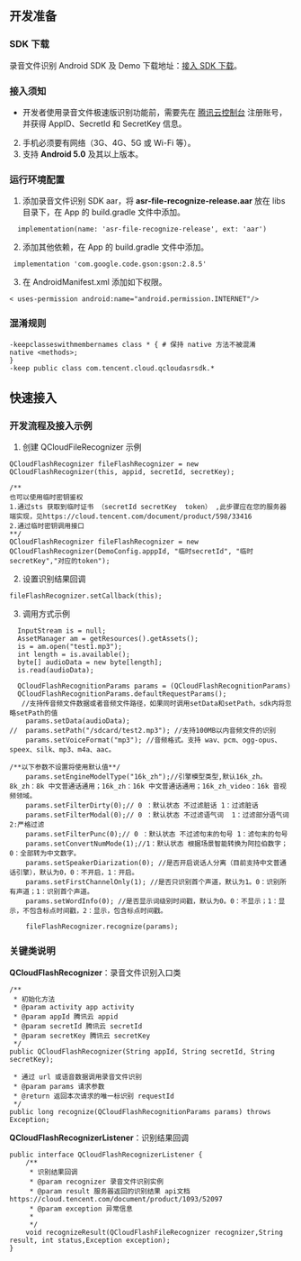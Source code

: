 ## 开发准备
### SDK 下载
录音文件识别 Android SDK 及 Demo 下载地址：[接入 SDK 下载](https://console.cloud.tencent.com/asr/download)。

### 接入须知
- 开发者使用录音文件极速版识别功能前，需要先在 [腾讯云控制台](https://console.cloud.tencent.com/) 注册账号，并获得 AppID、SecretId 和 SecretKey 信息。
2. 手机必须要有网络（3G、4G、5G 或 Wi-Fi 等）。
3. 支持 **Android 5.0** 及其以上版本。

### 运行环境配置
1. 添加录音文件识别 SDK aar，将 **asr-file-recognize-release.aar** 放在 libs 目录下，在 App 的 build.gradle 文件中添加。
```
  implementation(name: 'asr-file-recognize-release', ext: 'aar')
```
2. 添加其他依赖，在 App 的 build.gradle 文件中添加。
```
 implementation 'com.google.code.gson:gson:2.8.5'
```
3. 在 AndroidManifest.xml 添加如下权限。
```
< uses-permission android:name="android.permission.INTERNET"/>
```

### 混淆规则
```
-keepclasseswithmembernames class * { # 保持 native 方法不被混淆
native <methods>;
}
-keep public class com.tencent.cloud.qcloudasrsdk.*
```

## 快速接入
### 开发流程及接入示例
1. 创建 QCloudFileRecognizer 示例
```
QCloudFlashRecognizer fileFlashRecognizer = new QCloudFlashRecognizer(this, appid, secretId, secretKey);

/**
也可以使用临时密钥鉴权
1.通过sts 获取到临时证书 （secretId secretKey  token） ,此步骤应在您的服务器端实现，见https://cloud.tencent.com/document/product/598/33416
2.通过临时密钥调用接口
**/
QCloudFlashRecognizer fileFlashRecognizer = new QCloudFlashRecognizer(DemoConfig.apppId, "临时secretId", "临时secretKey","对应的token");
```
2. 设置识别结果回调
```
fileFlashRecognizer.setCallback(this);
```
3. 调用方式示例
```
  InputStream is = null;
  AssetManager am = getResources().getAssets();
  is = am.open("test1.mp3");
  int length = is.available();
  byte[] audioData = new byte[length];
  is.read(audioData);

  QCloudFlashRecognitionParams params = (QCloudFlashRecognitionParams)              
  QCloudFlashRecognitionParams.defaultRequestParams();
   //支持传音频文件数据或者音频文件路径，如果同时调用setData和setPath，sdk内将忽略setPath的值
    params.setData(audioData);
//  params.setPath("/sdcard/test2.mp3"); //支持100MB以内音频文件的识别
    params.setVoiceFormat("mp3"); //音频格式。支持 wav、pcm、ogg-opus、speex、silk、mp3、m4a、aac。

/**以下参数不设置将使用默认值**/
    params.setEngineModelType("16k_zh");//引擎模型类型,默认16k_zh。8k_zh：8k 中文普通话通用；16k_zh：16k 中文普通话通用；16k_zh_video：16k 音视频领域。
    params.setFilterDirty(0);// 0 ：默认状态 不过滤脏话 1：过滤脏话
    params.setFilterModal(0);// 0 ：默认状态 不过滤语气词  1：过滤部分语气词 2:严格过滤
    params.setFilterPunc(0);// 0 ：默认状态 不过滤句末的句号 1：滤句末的句号
    params.setConvertNumMode(1);//1：默认状态 根据场景智能转换为阿拉伯数字；0：全部转为中文数字。
    params.setSpeakerDiarization(0); //是否开启说话人分离（目前支持中文普通话引擎），默认为0，0：不开启，1：开启。
    params.setFirstChannelOnly(1); //是否只识别首个声道，默认为1。0：识别所有声道；1：识别首个声道。
    params.setWordInfo(0); //是否显示词级别时间戳，默认为0。0：不显示；1：显示，不包含标点时间戳，2：显示，包含标点时间戳。

    fileFlashRecognizer.recognize(params);
```

### 关键类说明
**QCloudFlashRecognizer**：录音文件识别入口类
```
/**
 * 初始化方法
 * @param activity app activity
 * @param appId 腾讯云 appid
 * @param secretId 腾讯云 secretId
 * @param secretKey 腾讯云 secretKey
 */
public QCloudFlashRecognizer(String appId, String secretId, String secretKey);

 * 通过 url 或语音数据调用录音文件识别
 * @param params 请求参数
 * @return 返回本次请求的唯一标识别 requestId
 */
public long recognize(QCloudFlashRecognitionParams params) throws Exception;
```
**QCloudFlashRecognizerListener**：识别结果回调
```
public interface QCloudFlashRecognizerListener {
    /**
     * 识别结果回调
     * @param recognizer 录音文件识别实例
     * @param result 服务器返回的识别结果 api文档 https://cloud.tencent.com/document/product/1093/52097
     * @param exception 异常信息
     *
     */
    void recognizeResult(QCloudFlashFileRecognizer recognizer,String result, int status,Exception exception);
}
```

